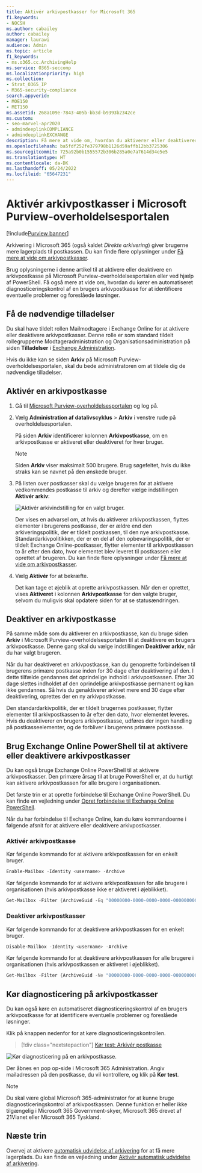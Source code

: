 ```yaml
---
title: Aktivér arkivpostkasser for Microsoft 365
f1.keywords:
- NOCSH
ms.author: cabailey
author: cabailey
manager: laurawi
audience: Admin
ms.topic: article
f1_keywords:
- ms.o365.cc.ArchivingHelp
ms.service: O365-seccomp
ms.localizationpriority: high
ms.collection:
- Strat_O365_IP
- M365-security-compliance
search.appverid:
- MOE150
- MET150
ms.assetid: 268a109e-7843-405b-bb3d-b9393b2342ce
ms.custom:
- seo-marvel-apr2020
- admindeeplinkCOMPLIANCE
- admindeeplinkEXCHANGE
description: Få mere at vide om, hvordan du aktiverer eller deaktiverer arkivpostkasser for at understøtte organisationens krav til opbevaring af meddelelser, eDiscovery og venteposition.
ms.openlocfilehash: ba5fdf252fe379798b1126d59affb12bb3725306
ms.sourcegitcommit: 725a92b0b1555572b306b285a0e7a7614d34e5e5
ms.translationtype: HT
ms.contentlocale: da-DK
ms.lasthandoff: 05/24/2022
ms.locfileid: "65647231"
---
```

# <a name="enable-archive-mailboxes-in-the-microsoft-purview-compliance-portal"></a>Aktivér arkivpostkasser i Microsoft Purview-overholdelsesportalen

[!include[Purview banner](../includes/purview-rebrand-banner.md)]

Arkivering i Microsoft 365 (også kaldet *Direkte arkivering*) giver brugerne mere lagerplads til postkassen. Du kan finde flere oplysninger under [Få mere at vide om arkivpostkasser](archive-mailboxes.md).

Brug oplysningerne i denne artikel til at aktivere eller deaktivere en arkivpostkasse på Microsoft Purview-overholdelsesportalen eller ved hjælp af PowerShell. Få også mere at vide om, hvordan du kører en automatiseret diagnosticeringskontrol af en brugers arkivpostkasse for at identificere eventuelle problemer og foreslåede løsninger.

## <a name="get-the-necessary-permissions"></a>Få de nødvendige tilladelser

Du skal have tildelt rollen Mailmodtagere i Exchange Online for at aktivere eller deaktivere arkivpostkasser. Denne rolle er som standard tildelt rollegrupperne Modtageradministration og Organisationsadministration på siden **Tilladelser** i <a href="https://go.microsoft.com/fwlink/p/?linkid=2059104" target="_blank">Exchange Administration</a>. 

Hvis du ikke kan se siden **Arkiv** på Microsoft Purview-overholdelsesportalen, skal du bede administratoren om at tildele dig de nødvendige tilladelser.

## <a name="enable-an-archive-mailbox"></a>Aktivér en arkivpostkasse

1. Gå til <a href="https://go.microsoft.com/fwlink/p/?linkid=2077149" target="_blank">Microsoft Purview-overholdelsesportalen</a> og log på.

2. Vælg **Administration af datalivscyklus** > **Arkiv** i venstre rude på overholdelsesportalen.

   På siden **Arkiv** identificerer kolonnen **Arkivpostkasse**, om en arkivpostkasse er aktiveret eller deaktiveret for hver bruger.

   > [!NOTE]
   > Siden **Arkiv** viser maksimalt 500 brugere. Brug søgefeltet, hvis du ikke straks kan se navnet på den ønskede bruger.

3. På listen over postkasser skal du vælge brugeren for at aktivere vedkommendes postkasse til arkiv og derefter vælge indstillingen **Aktivér arkiv**:
    
   ![Aktivér arkivindstilling for en valgt bruger.](../media/enable-archive-option.png)
    
   Der vises en advarsel om, at hvis du aktiverer arkivpostkassen, flyttes elementer i brugerens postkasse, der er ældre end den arkiveringspolitik, der er tildelt postkassen, til den nye arkivpostkasse. Standardarkivpolitikken, der er en del af den opbevaringspolitik, der er tildelt Exchange Online-postkasser, flytter elementer til arkivpostkassen to år efter den dato, hvor elementet blev leveret til postkassen eller oprettet af brugeren. Du kan finde flere oplysninger under [Få mere at vide om arkivpostkasser](archive-mailboxes.md).

5. Vælg **Aktivér** for at bekræfte.

   Det kan tage et øjeblik at oprette arkivpostkassen. Når den er oprettet, vises **Aktiveret** i kolonnen **Arkivpostkasse** for den valgte bruger, selvom du muligvis skal opdatere siden for at se statusændringen.

## <a name="disable-an-archive-mailbox"></a>Deaktiver en arkivpostkasse

På samme måde som du aktiverer en arkivpostkasse, kan du bruge siden **Arkiv** i Microsoft Purview-overholdelsesportalen til at deaktivere en brugers arkivpostkasse. Denne gang skal du vælge indstillingen **Deaktiver arkiv**, når du har valgt brugeren.

Når du har deaktiveret en arkivpostkasse, kan du genoprette forbindelsen til brugerens primære postkasse inden for 30 dage efter deaktivering af den. I dette tilfælde gendannes det oprindelige indhold i arkivpostkassen. Efter 30 dage slettes indholdet af den oprindelige arkivpostkasse permanent og kan ikke gendannes. Så hvis du genaktiverer arkivet mere end 30 dage efter deaktivering, oprettes der en ny arkivpostkasse.

Den standardarkivpolitik, der er tildelt brugernes postkasser, flytter elementer til arkivpostkassen to år efter den dato, hvor elementet leveres. Hvis du deaktiverer en brugers arkivpostkasse, udføres der ingen handling på postkasseelementer, og de forbliver i brugerens primære postkasse.

## <a name="use-exchange-online-powershell-to-enable-or-disable-archive-mailboxes"></a>Brug Exchange Online PowerShell til at aktivere eller deaktivere arkivpostkasser

Du kan også bruge Exchange Online PowerShell til at aktivere arkivpostkasser. Den primære årsag til at bruge PowerShell er, at du hurtigt kan aktivere arkivpostkassen for alle brugere i organisationen.

Det første trin er at oprette forbindelse til Exchange Online PowerShell. Du kan finde en vejledning under [Opret forbindelse til Exchange Online PowerShell](/powershell/exchange/connect-to-exchange-online-powershell).

Når du har forbindelse til Exchange Online, kan du køre kommandoerne i følgende afsnit for at aktivere eller deaktivere arkivpostkasser.

### <a name="enable-archive-mailboxes"></a>Aktivér arkivpostkasse

Kør følgende kommando for at aktivere arkivpostkassen for en enkelt bruger.

```powershell
Enable-Mailbox -Identity <username> -Archive
```

Kør følgende kommando for at aktivere arkivpostkassen for alle brugere i organisationen (hvis arkivpostkasse ikke er aktiveret i øjeblikket).

```powershell
Get-Mailbox -Filter {ArchiveGuid -Eq "00000000-0000-0000-0000-000000000000" -AND RecipientTypeDetails -Eq "UserMailbox"} | Enable-Mailbox -Archive
```

### <a name="disable-archive-mailboxes"></a>Deaktiver arkivpostkasser

Kør følgende kommando for at deaktivere arkivpostkassen for en enkelt bruger.

```powershell
Disable-Mailbox -Identity <username> -Archive
```

Kør følgende kommando for at deaktivere arkivpostkassen for alle brugere i organisationen (hvis arkivpostkassen er aktiveret i øjeblikket).

```powershell
Get-Mailbox -Filter {ArchiveGuid -Ne "00000000-0000-0000-0000-000000000000" -AND RecipientTypeDetails -Eq "UserMailbox"} | Disable-Mailbox -Archive
```

## <a name="run-diagnostics-on-archive-mailboxes"></a>Kør diagnosticering på arkivpostkasser

Du kan også køre en automatiseret diagnosticeringskontrol af en brugers arkivpostkasse for at identificere eventuelle problemer og foreslåede løsninger.

Klik på knappen nedenfor for at køre diagnosticeringskontrollen. 

> [!div class="nextstepaction"]
> [Kør test: Arkivér postkasse](https://aka.ms/PillarArchiveMailbox)

![Kør diagnosticering på en arkivpostkasse.](../media/ArchiveMailboxDiagnostics.png)

Der åbnes en pop op-side i Microsoft 365 Administration. Angiv mailadressen på den postkasse, du vil kontrollere, og klik på **Kør test**.

> [!NOTE]
> Du skal være global Microsoft 365-administrator for at kunne bruge diagnosticeringskontrol af arkivpostkassen. Denne funktion er heller ikke tilgængelig i Microsoft 365 Government-skyer, Microsoft 365 drevet af 21Vianet eller Microsoft 365 Tyskland.

## <a name="next-steps"></a>Næste trin

Overvej at aktivere [automatisk udvidelse af arkivering](autoexpanding-archiving.md) for at få mere lagerplads. Du kan finde en vejledning under [Aktivér automatisk udvidelse af arkivering](enable-autoexpanding-archiving.md).
